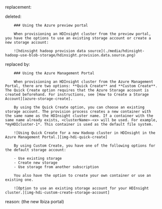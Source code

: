 replacement:

deleted:

		### Using the Azure preview portal
		
		When provisioning an HDInsight cluster from the preview portal, you have the options to use an existing storage account or create a new storage account:
		
		![hdinsight hadoop provision data source](./media/hdinsight-hadoop-use-blob-storage/hdinsight.provision.data.source.png)

replaced by:

		### Using the Azure Management Portal
		
		When provisioning an HDInsight cluster from the Azure Management Portal, there are two options: **Quick Create** and **Custom Create**. The Quick Create option requires that the Azure Storage account is created beforehand. For instructions, see [How to Create a Storage Account][azure-storage-create].
		
		By using the Quick Create option, you can choose an existing storage account. The provision process creates a new container with the same name as the HDInsight cluster name. If a container with the same name already exists, <clusterName>-<x> will be used. For example, *myHDIcluster-1*. This container is used as the default file system.
		
		![Using Quick Create for a new Hadoop cluster in HDInsight in the Azure Management Portal.][img-hdi-quick-create]
		
		By using Custom Create, you have one of the following options for the default storage account:
		
		- Use existing storage
		- Create new storage
		- Use storage from another subscription
		
		You also have the option to create your own container or use an existing one.
		
		![Option to use an existing storage account for your HDInsight cluster.][img-hdi-custom-create-storage-account]

reason: (the new Ibiza portal)

